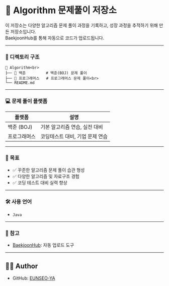 # 📘 Algorithm 문제풀이 저장소

이 저장소는 다양한 알고리즘 문제 풀이 과정을 기록하고, 성장 과정을 추적하기 위해 만든 저장소입니다.  
BaekjoonHub를 통해 자동으로 코드가 업로드됩니다.

---

### 📂 디렉토리 구조
``` 
📁 Algorithm<br>
├── 📁 백준         # 백준(BOJ) 문제 풀이
├── 📁 프로그래머스   # 프로그래머스 문제 풀이<br>
└── README.md
``` 

---

### 💻 문제 풀이 플랫폼

| 플랫폼         | 설명                         |
|--------------|-----------------------------|
| 백준 (BOJ)    | 기본 알고리즘 연습, 실전 대비      |
| 프로그래머스    | 코딩테스트 대비, 기업 문제 연습     |

---

### 🎯 목표

- ✅ 꾸준한 알고리즘 문제 풀이 습관 형성
- ✅ 다양한 알고리즘 및 자료구조 경험
- ✅ 코딩 테스트 대비 실력 향상

---

### 🛠 사용 언어

- `Java`  

---

### 🔗 참고

- [BaekjoonHub](https://github.com/BaekjoonHub/BaekjoonHub): 자동 업로드 도구

---

## 🙋‍♀️ Author

- GitHub: [EUNSEO-YA](https://github.com/EUNSEO-YA)
